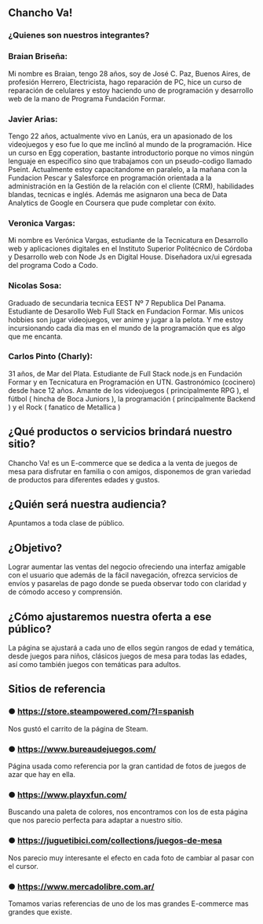 ## Chancho Va!

### ¿Quienes son nuestros integrantes?

### Braian Briseña:
Mi nombre es Braian, tengo 28 años, soy de José C. Paz, Buenos Aires, de profesión Herrero, Electricista, hago reparación de PC, hice un curso de reparación de celulares y estoy haciendo uno de programación y desarrollo web de la mano de Programa Fundación Formar.

### Javier Arias:
Tengo 22 años, actualmente vivo en Lanús, era un apasionado de los videojuegos y eso fue lo que me inclinó al mundo de la programación. Hice un curso en Egg coperation, bastante introductorio porque no vimos ningún lenguaje en especifico sino que trabajamos con un pseudo-codigo llamado Pseint. Actualmente estoy capacitandome en paralelo, a la mañana con la Fundacion Pescar y Salesforce en programación orientada a la administración en la Gestión de la relación con el cliente (CRM), habilidades blandas, tecnicas e inglés. Además me asignaron una beca de Data Analytics de Google en Coursera que pude completar con éxito.

### Veronica Vargas:
Mi nombre es Verónica Vargas, estudiante de la Tecnicatura en Desarrollo web y aplicaciones digitales en el Instituto Superior Politécnico de Córdoba y Desarrollo web con Node Js en Digital House. 
Diseñadora ux/ui egresada del programa Codo a Codo.

### Nicolas Sosa:
Graduado de secundaria tecnica EEST Nº 7 Republica Del Panama. Estudiante de Desarollo Web Full Stack en Fundacion Formar. Mis unicos hobbies son jugar videojuegos, ver anime y jugar a la pelota. Y me estoy incursionando cada dia mas en el mundo de la programación que es algo que me encanta.
### Carlos Pinto (Charly):
31 años, de Mar del Plata. Estudiante de Full Stack node.js en Fundación Formar y en Tecnicatura en Programación en UTN. Gastronómico (cocinero) desde hace 12 años. Amante de los videojuegos ( principalmente RPG ), el fútbol ( hincha de Boca Juniors ), la programación ( principalmente Backend ) y el Rock ( fanatico de Metallica )

## ¿Qué productos o servicios brindará nuestro sitio? 
Chancho Va! es un E-commerce que se dedica a la venta de juegos de mesa para disfrutar en familia o con amigos, disponemos de gran variedad de productos para diferentes edades y gustos.
## ¿Quién será nuestra audiencia?
Apuntamos a toda clase de público. 
## ¿Objetivo?
Lograr aumentar las ventas del negocio ofreciendo una interfaz amigable con el usuario que además de la fácil navegación, ofrezca servicios de envíos y pasarelas de pago donde se pueda observar todo con claridad y de cómodo acceso y comprensión.
## ¿Cómo ajustaremos nuestra oferta a ese público?
La página se ajustará a cada uno de ellos según rangos de edad y temática, desde juegos para niños, clásicos juegos de mesa para todas las edades, así como también juegos con temáticas para adultos.


## Sitios de referencia

### ● https://store.steampowered.com/?l=spanish 
  Nos gustó el carrito de la página de Steam.

### ● https://www.bureaudejuegos.com/ 
  Página usada como referencia por la gran cantidad de fotos de juegos de azar que hay en ella.

### ● https://www.playxfun.com/ 
  Buscando una paleta de colores, nos encontramos con los de esta página que nos parecio perfecta para adaptar a nuestro sitio.

### ● https://juguetibici.com/collections/juegos-de-mesa  
  Nos parecio muy interesante el efecto en cada foto de cambiar al pasar con el cursor.
  
### ● https://www.mercadolibre.com.ar/
  Tomamos varias referencias de uno de los mas grandes E-commerce mas grandes que existe.
  
  
